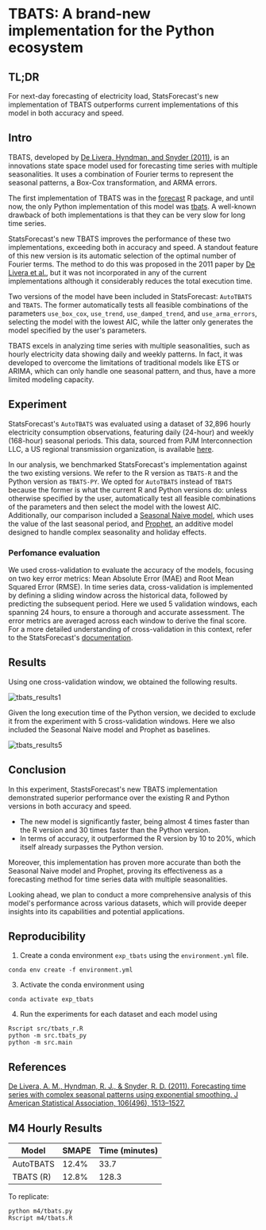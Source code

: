 # TBATS: A brand-new implementation for the Python ecosystem

## TL;DR 
For next-day forecasting of electricity load, StatsForecast's new implementation of TBATS outperforms current implementations of this model in both accuracy and speed.

## Intro 
TBATS, developed by [De Livera, Hyndman, and Snyder (2011)](https://www.robjhyndman.com/papers/ComplexSeasonality.pdf), is an innovations state space model used for forecasting time series with multiple seasonalities. It uses a combination of Fourier terms to represent the seasonal patterns, a Box-Cox transformation, and ARMA errors. 

The first implementation of TBATS was in the [forecast](https://pkg.robjhyndman.com/forecast/reference/tbats.html) R package, and until now, the only Python implementation of this model was [tbats](https://github.com/intive-DataScience/tbats). A well-known drawback of both implementations is that they can be very slow for long time series. 

StatsForecast's new TBATS improves the performance of these two implementations, exceeding both in accuracy and speed. A standout feature of this new version is its automatic selection of the optimal number of Fourier terms. The method to do this was proposed in the 2011 paper by [De Livera et al.](https://www.robjhyndman.com/papers/ComplexSeasonality.pdf), but it was not incorporated in any of the current implementations although it considerably reduces the total execution time. 

Two versions of the model have been included in StatsForecast: `AutoTBATS` and `TBATS`. The former automatically tests all feasible combinations of the parameters `use_box_cox`, `use_trend`, `use_damped_trend`, and `use_arma_errors`, selecting the model with the lowest AIC, while the latter only generates the model specified by the user's parameters.

TBATS excels in analyzing time series with multiple seasonalities, such as hourly electricity data showing daily and weekly patterns. In fact, it was developed to overcome the limitations of traditional models like ETS or ARIMA, which can only handle one seasonal pattern, and thus, have a more limited modeling capacity.

## Experiment 

StatsForecast's `AutoTBATS` was evaluated using a dataset of 32,896 hourly electricity consumption observations, featuring daily (24-hour) and weekly (168-hour) seasonal periods. This data, sourced from PJM Interconnection LLC, a US regional transmission organization, is available [here](https://raw.githubusercontent.com/panambY/Hourly_Energy_Consumption/master/data/PJM_Load_hourly.csv.). 

In our analysis, we benchmarked StatsForecast's implementation against the two existing versions. We refer to the R version as `TBATS-R` and the Python version as `TBATS-PY`. We opted for `AutoTBATS` instead of `TBATS` because the former is what the current R and Python versions do: unless otherwise specified by the user, automatically test all feasible combinations of the parameters and then select the model with the lowest AIC. Additionally, our comparison included a [Seasonal Naive model](https://nixtlaverse.nixtla.io/statsforecast/src/core/models.html#seasonalnaive), which uses the value of the last seasonal period, and [Prophet](https://facebook.github.io/prophet/), an additive model designed to handle complex seasonality and holiday effects. 


### Perfomance evaluation 

We used cross-validation to evaluate the accuracy of the models, focusing on two key error metrics: Mean Absolute Error (MAE) and Root Mean Squared Error (RMSE). In time series data, cross-validation is implemented by defining a sliding window across the historical data, followed by predicting the subsequent period. Here we used 5 validation windows, each spanning 24 hours, to ensure a thorough and accurate assessment. The error metrics are averaged across each window to derive the final score. For a more detailed understanding of cross-validation in this context, refer to the StatsForecast's [documentation](https://nixtlaverse.nixtla.io/statsforecast/docs/tutorials/crossvalidation.html).

## Results 

Using one cross-validation window, we obtained the following results. 

![tbats_results1](https://github.com/Nixtla/statsforecast/assets/47995617/41e2f738-011e-4299-9c9b-8a1913ab6f06)

Given the long execution time of the Python version, we decided to exclude it from the experiment with 5 cross-validation windows. Here we also included the Seasonal Naive model and Prophet as baselines. 

![tbats_results5](https://github.com/Nixtla/statsforecast/assets/47995617/e73a7ca6-132e-45c8-bdfa-e4f0aa412eec)

## Conclusion 

In this experiment, StastsForecast's new TBATS implementation demonstrated superior performance over the existing R and Python versions in both accuracy and speed.

- The new model is significantly faster, being almost 4 times faster than the R version and 30 times faster than the Python version.
- In terms of accuracy, it outperformed the R version by 10 to 20%, which itself already surpasses the Python version.

Moreover, this implementation has proven more accurate than both the Seasonal Naive model and Prophet, proving its effectiveness as a forecasting method for time series data with multiple seasonalities.

Looking ahead, we plan to conduct a more comprehensive analysis of this model's performance across various datasets, which will provide deeper insights into its capabilities and potential applications.

## Reproducibility

1. Create a conda environment `exp_tbats` using the `environment.yml` file.
  ```shell
  conda env create -f environment.yml
  ```

3. Activate the conda environment using 
  ```shell
  conda activate exp_tbats
  ```

4. Run the experiments for each dataset and each model using 
  ```shell
  Rscript src/tbats_r.R
  python -m src.tbats_py
  python -m src.main
  ```

## References 

[De Livera, A. M., Hyndman, R. J., & Snyder, R. D. (2011). Forecasting time series with complex seasonal patterns using exponential smoothing. J American Statistical Association, 106(496), 1513–1527.](https://www.robjhyndman.com/papers/ComplexSeasonality.pdf)


## M4 Hourly Results
| Model    | SMAPE | Time (minutes) |
| -------- | ----- | -------------- |
| AutoTBATS| 12.4% | 33.7           |
| TBATS (R)| 12.8% | 128.3          |

To replicate:
```shell
python m4/tbats.py
Rscript m4/tbats.R
```

